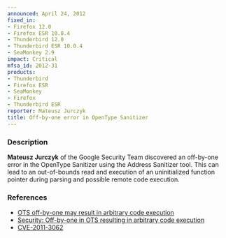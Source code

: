 ```yaml
---
announced: April 24, 2012
fixed_in:
- Firefox 12.0
- Firefox ESR 10.0.4
- Thunderbird 12.0
- Thunderbird ESR 10.0.4
- SeaMonkey 2.9
impact: Critical
mfsa_id: 2012-31
products:
- Thunderbird
- Firefox ESR
- SeaMonkey
- Firefox
- Thunderbird ESR
reporter: Mateusz Jurczyk
title: Off-by-one error in OpenType Sanitizer
---
```


<h3>Description</h3>

<p><strong>Mateusz Jurczyk</strong> of the Google Security Team discovered an
off-by-one error in the OpenType Sanitizer using the Address Sanitizer tool.
This can lead to an out-of-bounds read and execution of an uninitialized
function pointer during parsing and possible remote code execution.
</p>


<h3>References</h3>

<ul>
  <li><a href="https://bugzilla.mozilla.org/show_bug.cgi?id=739925">
       OTS off-by-one may result in arbitrary code execution</a></li>
  <li><a href="https://code.google.com/p/chromium/issues/detail?id=116524">
       Security: Off-by-one in OTS resulting in arbitrary code
execution</a></li>
  <li><a href="http://cve.mitre.org/cgi-bin/cvename.cgi?name=CVE-2011-3062" class="ex-ref">CVE-2011-3062</a></li>
</ul>



